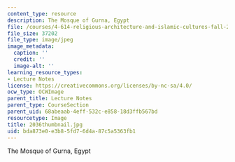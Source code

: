 ```yaml
---
content_type: resource
description: The Mosque of Gurna, Egypt
file: /courses/4-614-religious-architecture-and-islamic-cultures-fall-2002/bda873e0e3b85fd76d4a87c5a5363fb1_2036thumbnail.jpg
file_size: 37202
file_type: image/jpeg
image_metadata:
  caption: ''
  credit: ''
  image-alt: ''
learning_resource_types:
- Lecture Notes
license: https://creativecommons.org/licenses/by-nc-sa/4.0/
ocw_type: OCWImage
parent_title: Lecture Notes
parent_type: CourseSection
parent_uid: 68abeaab-4eff-532c-e858-18d3ffb567bd
resourcetype: Image
title: 2036thumbnail.jpg
uid: bda873e0-e3b8-5fd7-6d4a-87c5a5363fb1
---
```

The Mosque of Gurna, Egypt